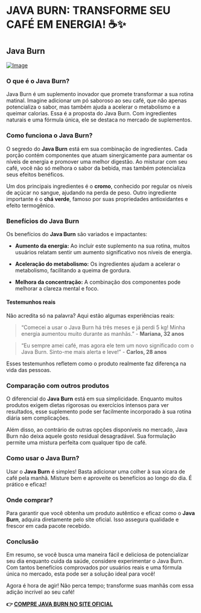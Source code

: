 # JAVA BURN: TRANSFORME SEU CAFÉ EM ENERGIA! ☕✨

## Java Burn

[![Image](https://morningcoffeeritual.net/images/3-pouches.png)](https://gchaffi.com/LEgJDpLZ)

### O que é o Java Burn?

Java Burn é um suplemento inovador que promete transformar a sua rotina matinal. Imagine adicionar um pó saboroso ao seu café, que não apenas potencializa o sabor, mas também ajuda a acelerar o metabolismo e a queimar calorias. Essa é a proposta do Java Burn. Com ingredientes naturais e uma fórmula única, ele se destaca no mercado de suplementos.

### Como funciona o Java Burn?

O segredo do **Java Burn** está em sua combinação de ingredientes. Cada porção contém componentes que atuam sinergicamente para aumentar os níveis de energia e promover uma melhor digestão. Ao misturar com seu café, você não só melhora o sabor da bebida, mas também potencializa seus efeitos benéficos.

Um dos principais ingredientes é o **cromo**, conhecido por regular os níveis de açúcar no sangue, ajudando na perda de peso. Outro ingrediente importante é o **chá verde**, famoso por suas propriedades antioxidantes e efeito termogênico.

### Benefícios do Java Burn

Os benefícios do **Java Burn** são variados e impactantes:

- **Aumento da energia:** Ao incluir este suplemento na sua rotina, muitos usuários relatam sentir um aumento significativo nos níveis de energia.
  
- **Aceleração do metabolismo:** Os ingredientes ajudam a acelerar o metabolismo, facilitando a queima de gordura.
  
- **Melhora da concentração:** A combinação dos componentes pode melhorar a clareza mental e foco.

#### Testemunhos reais

Não acredita só na palavra? Aqui estão algumas experiências reais:

> “Comecei a usar o Java Burn há três meses e já perdi 5 kg! Minha energia aumentou muito durante as manhãs.” - **Mariana, 32 anos**

> “Eu sempre amei café, mas agora ele tem um novo significado com o Java Burn. Sinto-me mais alerta e leve!” - **Carlos, 28 anos**

Esses testemunhos refletem como o produto realmente faz diferença na vida das pessoas.

### Comparação com outros produtos

O diferencial do **Java Burn** está em sua simplicidade. Enquanto muitos produtos exigem dietas rigorosas ou exercícios intensos para ver resultados, esse suplemento pode ser facilmente incorporado à sua rotina diária sem complicações.

Além disso, ao contrário de outras opções disponíveis no mercado, Java Burn não deixa aquele gosto residual desagradável. Sua formulação permite uma mistura perfeita com qualquer tipo de café.

### Como usar o Java Burn?

Usar o **Java Burn** é simples! Basta adicionar uma colher à sua xícara de café pela manhã. Misture bem e aproveite os benefícios ao longo do dia. É prático e eficaz!

### Onde comprar?

Para garantir que você obtenha um produto autêntico e eficaz como o **Java Burn**, adquira diretamente pelo site oficial. Isso assegura qualidade e frescor em cada pacote recebido.

### Conclusão

Em resumo, se você busca uma maneira fácil e deliciosa de potencializar seu dia enquanto cuida da saúde, considere experimentar o Java Burn. Com tantos benefícios comprovados por usuários reais e uma fórmula única no mercado, esta pode ser a solução ideal para você!

Agora é hora de agir! Não perca tempo; transforme suas manhãs com essa adição incrível ao seu café!



**👉 [COMPRE JAVA BURN NO SITE OFICIAL](https://gchaffi.com/LEgJDpLZ)**